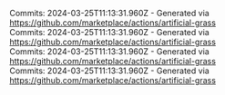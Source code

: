 Commits: 2024-03-25T11:13:31.960Z - Generated via https://github.com/marketplace/actions/artificial-grass
<br>
Commits: 2024-03-25T11:13:31.960Z - Generated via https://github.com/marketplace/actions/artificial-grass
<br>
Commits: 2024-03-25T11:13:31.960Z - Generated via https://github.com/marketplace/actions/artificial-grass
<br>
Commits: 2024-03-25T11:13:31.960Z - Generated via https://github.com/marketplace/actions/artificial-grass
<br>
